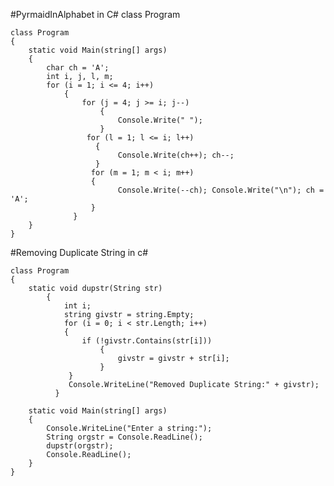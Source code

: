 #PyrmaidInAlphabet in C# class Program

    class Program
    {
        static void Main(string[] args)
        {
            char ch = 'A'; 
            int i, j, l, m; 
            for (i = 1; i <= 4; i++) 
                { 
                    for (j = 4; j >= i; j--) 
                        { 
                            Console.Write(" "); 
                        } 
                     for (l = 1; l <= i; l++) 
                       { 
                            Console.Write(ch++); ch--; 
                       } 
                      for (m = 1; m < i; m++) 
                      { 
                            Console.Write(--ch); Console.Write("\n"); ch = 'A'; 
                      }
                  }
        }
    }

#Removing Duplicate String in c#

    class Program
    {
        static void dupstr(String str) 
            { 
                int i; 
                string givstr = string.Empty; 
                for (i = 0; i < str.Length; i++) 
                { 
                    if (!givstr.Contains(str[i])) 
                        { 
                            givstr = givstr + str[i];
                        } 
                 } 
                 Console.WriteLine("Removed Duplicate String:" + givstr); 
              }

        static void Main(string[] args)
        {
            Console.WriteLine("Enter a string:");
            String orgstr = Console.ReadLine();
            dupstr(orgstr);
            Console.ReadLine();
        }
    }
